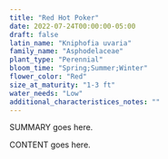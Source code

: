 ```yaml
---
title: "Red Hot Poker"
date: 2022-07-24T00:00:00-05:00
draft: false
latin_name: "Kniphofia uvaria"
family_name: "Asphodelaceae"
plant_type: "Perennial"
bloom_time: "Spring;Summer;Winter"
flower_color: "Red"
size_at_maturity: "1-3 ft"
water_needs: "Low"
additional_characteristices_notes: ""
---
```


SUMMARY goes here.

<!--more-->

CONTENT goes here.